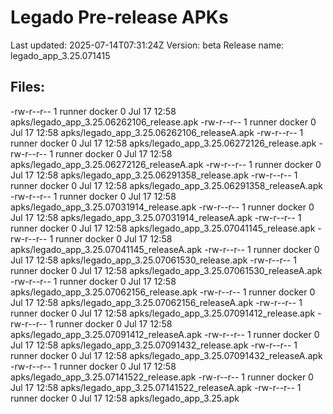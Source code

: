 # Legado Pre-release APKs
Last updated: 2025-07-14T07:31:24Z
Version: beta
Release name: legado_app_3.25.071415
## Files:
-rw-r--r-- 1 runner docker 0 Jul 17 12:58 apks/legado_app_3.25.06262106_release.apk
-rw-r--r-- 1 runner docker 0 Jul 17 12:58 apks/legado_app_3.25.06262106_releaseA.apk
-rw-r--r-- 1 runner docker 0 Jul 17 12:58 apks/legado_app_3.25.06272126_release.apk
-rw-r--r-- 1 runner docker 0 Jul 17 12:58 apks/legado_app_3.25.06272126_releaseA.apk
-rw-r--r-- 1 runner docker 0 Jul 17 12:58 apks/legado_app_3.25.06291358_release.apk
-rw-r--r-- 1 runner docker 0 Jul 17 12:58 apks/legado_app_3.25.06291358_releaseA.apk
-rw-r--r-- 1 runner docker 0 Jul 17 12:58 apks/legado_app_3.25.07031914_release.apk
-rw-r--r-- 1 runner docker 0 Jul 17 12:58 apks/legado_app_3.25.07031914_releaseA.apk
-rw-r--r-- 1 runner docker 0 Jul 17 12:58 apks/legado_app_3.25.07041145_release.apk
-rw-r--r-- 1 runner docker 0 Jul 17 12:58 apks/legado_app_3.25.07041145_releaseA.apk
-rw-r--r-- 1 runner docker 0 Jul 17 12:58 apks/legado_app_3.25.07061530_release.apk
-rw-r--r-- 1 runner docker 0 Jul 17 12:58 apks/legado_app_3.25.07061530_releaseA.apk
-rw-r--r-- 1 runner docker 0 Jul 17 12:58 apks/legado_app_3.25.07062156_release.apk
-rw-r--r-- 1 runner docker 0 Jul 17 12:58 apks/legado_app_3.25.07062156_releaseA.apk
-rw-r--r-- 1 runner docker 0 Jul 17 12:58 apks/legado_app_3.25.07091412_release.apk
-rw-r--r-- 1 runner docker 0 Jul 17 12:58 apks/legado_app_3.25.07091412_releaseA.apk
-rw-r--r-- 1 runner docker 0 Jul 17 12:58 apks/legado_app_3.25.07091432_release.apk
-rw-r--r-- 1 runner docker 0 Jul 17 12:58 apks/legado_app_3.25.07091432_releaseA.apk
-rw-r--r-- 1 runner docker 0 Jul 17 12:58 apks/legado_app_3.25.07141522_release.apk
-rw-r--r-- 1 runner docker 0 Jul 17 12:58 apks/legado_app_3.25.07141522_releaseA.apk
-rw-r--r-- 1 runner docker 0 Jul 17 12:58 apks/legado_app_3.25.apk

